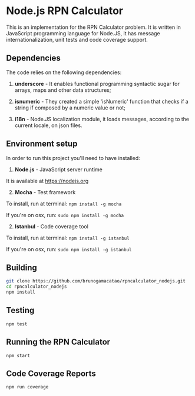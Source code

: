 # Node.js RPN Calculator

This is an implementation for the RPN Calculator problem.
It is written in JavaScript programming language for Node.JS, it has message internationalization, unit tests and code coverage support.

## Dependencies

The code relies on the following dependencies:

1. **underscore** - It enables functional programming syntactic sugar for arrays, maps and other data structures;

2. **isnumeric** - They created a simple 'isNumeric' function that checks if a string if composed by a numeric value or not;

3. **i18n** - Node.JS localization module, it loads messages, according to the current locale, on json files.

## Environment setup

In order to run this project you'll need to have installed:

1. **Node.js** - JavaScript server runtime

  It is available at https://nodejs.org

2. **Mocha** - Test framework

  To install, run at terminal: `npm install -g mocha`
  
  If you're on osx, run: `sudo npm install -g mocha`

2. **Istanbul** - Code coverage tool

  To install, run at terminal: `npm install -g istanbul`
  
  If you're on osx, run: `sudo npm install -g istanbul`

## Building

```bash
git clone https://github.com/brunogamacatao/rpncalculator_nodejs.git
cd rpncalculator_nodejs
npm install
```

## Testing

```
npm test
```

## Running the RPN Calculator

```
npm start
```

## Code Coverage Reports

```
npm run coverage
```
